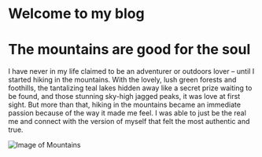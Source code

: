  
# Welcome to my blog
 

# The mountains are good for the soul

I have never in my life claimed to be an adventurer or outdoors lover – until I started hiking in the mountains. With the lovely, lush green forests and foothills, the tantalizing teal lakes hidden away like a secret prize waiting to be found, and those stunning sky-high jagged peaks, it was love at first sight. But more than that, hiking in the mountains became an immediate passion because of the way it made me feel. I was able to just be the real me and connect with the version of myself that felt the most authentic and true.

![Image of Mountains]()

